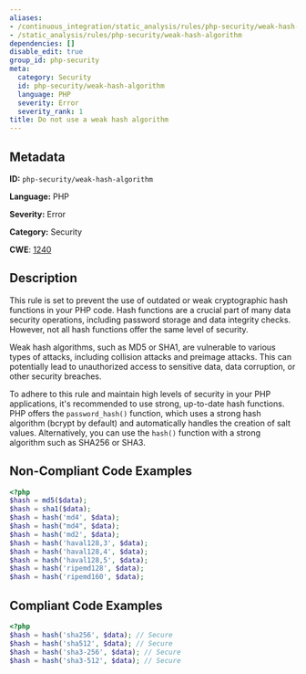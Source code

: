 ```yaml
---
aliases:
- /continuous_integration/static_analysis/rules/php-security/weak-hash-algorithm
- /static_analysis/rules/php-security/weak-hash-algorithm
dependencies: []
disable_edit: true
group_id: php-security
meta:
  category: Security
  id: php-security/weak-hash-algorithm
  language: PHP
  severity: Error
  severity_rank: 1
title: Do not use a weak hash algorithm
---
```

<!--  SOURCED FROM https://github.com/DataDog/datadog-static-analyzer-rule-docs -->


## Metadata
**ID:** `php-security/weak-hash-algorithm`

**Language:** PHP

**Severity:** Error

**Category:** Security

**CWE**: [1240](https://cwe.mitre.org/data/definitions/1240.html)

## Description
This rule is set to prevent the use of outdated or weak cryptographic hash functions in your PHP code. Hash functions are a crucial part of many data security operations, including password storage and data integrity checks. However, not all hash functions offer the same level of security.

Weak hash algorithms, such as MD5 or SHA1, are vulnerable to various types of attacks, including collision attacks and preimage attacks. This can potentially lead to unauthorized access to sensitive data, data corruption, or other security breaches.

To adhere to this rule and maintain high levels of security in your PHP applications, it's recommended to use strong, up-to-date hash functions. PHP offers the `password_hash()` function, which uses a strong hash algorithm (bcrypt by default) and automatically handles the creation of salt values. Alternatively, you can use the `hash()` function with a strong algorithm such as SHA256 or SHA3.

## Non-Compliant Code Examples
```php
<?php
$hash = md5($data);
$hash = sha1($data);
$hash = hash('md4', $data);
$hash = hash("md4", $data);
$hash = hash('md2', $data);
$hash = hash('haval128,3', $data);
$hash = hash('haval128,4', $data);
$hash = hash('haval128,5', $data);
$hash = hash('ripemd128', $data);
$hash = hash('ripemd160', $data);
```

## Compliant Code Examples
```php
<?php
$hash = hash('sha256', $data); // Secure
$hash = hash('sha512', $data); // Secure
$hash = hash('sha3-256', $data); // Secure
$hash = hash('sha3-512', $data); // Secure
```
